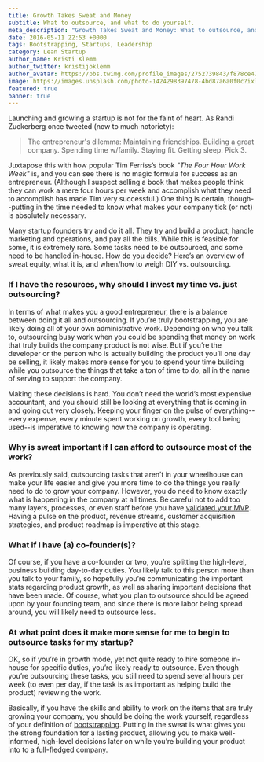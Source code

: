 ```yaml
---
title: Growth Takes Sweat and Money
subtitle: What to outsource, and what to do yourself.
meta_description: "Growth Takes Sweat and Money: What to outsource, and what to do yourself."
date: 2016-05-11 22:53 +0000
tags: Bootstrapping, Startups, Leadership
category: Lean Startup
author_name: Kristi Klemm
author_twitter: kristijoklemm
author_avatar: https://pbs.twimg.com/profile_images/2752739843/f878ce42bbeb25aec4c29e24240ae98d.png
image: https://images.unsplash.com/photo-1424298397478-4bd87a6a0f0c?ixlib=rb-0.3.5&q=80&fm=jpg&crop=entropy&s=8bdec4a5365fabf1948d8f1e9039b47a
featured: true
banner: true
---
```


Launching and growing a startup is not for the faint of heart. As Randi Zuckerberg once tweeted (now to much notoriety):

 > The entrepreneur's dilemma: Maintaining friendships. Building a great company. Spending time w/family. Staying fit. Getting sleep. Pick 3.

 Juxtapose this with how popular Tim Ferriss’s book _"The Four Hour Work Week"_ is, and you can see there is no magic formula for success as an entrepreneur. (Although I suspect selling a book that makes people think they can work a mere four hours per week and accomplish what they need to accomplish has made Tim very successful.) One thing is certain, though--putting in the time needed to know what makes your company tick (or not) is absolutely necessary.

Many startup founders try and do it all. They try and build a product, handle marketing and operations, and pay all the bills. While this is feasible for some, it is extremely rare. Some tasks need to be outsourced, and some need to be handled in-house. How do you decide? Here’s an overview of sweat equity, what it is, and when/how to weigh DIY vs. outsourcing.

### If I have the resources, why should I invest my time vs. just outsourcing? 

In terms of what makes you a good entrepreneur, there is a balance between doing it all and outsourcing. If you’re truly bootstrapping, you are likely doing all of your own administrative work. Depending on who you talk to, outsourcing busy work when you could be spending that money on work that truly builds the company product is not wise. But if you’re the developer or the person who is actually building the product you’ll one day be selling, it likely makes more sense for you to spend your time building while you outsource the things that take a ton of time to do, all in the name of serving to support the company. 

Making these decisions is hard. You don’t need the world’s most expensive accountant, and you should still be looking at everything that is coming in and going out very closely. Keeping your finger on the pulse of everything--every expense, every minute spent working on growth, every tool being used--is imperative to knowing how the company is operating.

### Why is sweat important if I can afford to outsource most of the work? 

As previously said, outsourcing tasks that aren’t in your wheelhouse can make your life easier and give you more time to do the things you really need to do to grow your company. However, you do need to know exactly what is happening in the company at all times. Be careful not to add too many layers, processes, or even staff before you have <a href="https://www.kohactive.com/blog/before-you-start-your-startup/" target="_blank">validated your MVP</a>. Having a pulse on the product, revenue streams, customer acquisition strategies, and product roadmap is imperative at this stage.

### What if I have (a) co-founder(s)? 

Of course, if you have a co-founder or two, you’re splitting the high-level, business building day-to-day duties. You likely talk to this person more than you talk to your family, so hopefully you’re communicating the important stats regarding product growth, as well as sharing important decisions that have been made. Of course, what you plan to outsource should be agreed upon by your founding team, and since there is more labor being spread around, you will likely need to outsource less.

### At what point does it make more sense for me to begin to outsource tasks for my startup? 

OK, so if you’re in growth mode, yet not quite ready to hire someone in-house for specific duties, you’re likely ready to outsource. Even though you’re outsourcing these tasks, you still need to spend several hours per week (to even per day, if the task is as important as helping build the product) reviewing the work. 

Basically, if you have the skills and ability to work on the items that are truly growing your company, you should be doing the work yourself, regardless of your definition of <a href="https://www.kohactive.com/blog/the-funding-conundrum/" target="_blank">bootstrapping</a>. Putting in the sweat is what gives you the strong foundation for a lasting product, allowing you to make well-informed, high-level decisions later on while you’re building your product into to a full-fledged company.
